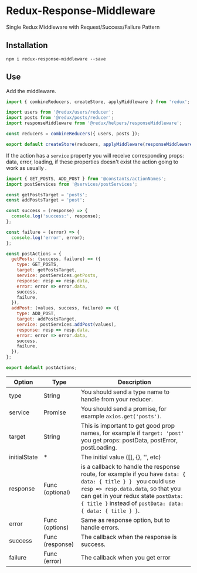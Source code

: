 # Redux-Response-Middleware
Single Redux Middleware with Request/Success/Failure Pattern

## Installation

```
npm i redux-response-middleware --save
```

## Use

Add the middleware.

```javascript
import { combineReducers, createStore, applyMiddleware } from 'redux';

import users from '@redux/users/reducer';
import posts from '@redux/posts/reducer';
import responseMiddleware from '@redux/helpers/responseMiddleware';

const reducers = combineReducers({ users, posts });

export default createStore(reducers, applyMiddleware(responseMiddleware()));

```

If the action has a `service` property you will receive corresponding props: data, error, loading, if these properties doesn't exist the action going to work as usually .

```javascript
import { GET_POSTS, ADD_POST } from '@constants/actionNames';
import postServices from '@services/postServices';

const getPostsTarget = 'posts';
const addPostsTarget = 'post';

const success = (response) => {
  console.log('success:', response);
};

const failure = (error) => {
  console.log('error', error);
};

const postActions = {
  getPosts: (success, failure) => ({
    type: GET_POSTS,
    target: getPostsTarget,
    service: postServices.getPosts,
    response: resp => resp.data,
    error: error => error.data,
    success,
    failure,
  }),
  addPost: (values, success, failure) => ({
    type: ADD_POST,
    target: addPostsTarget,
    service: postServices.addPost(values),
    response: resp => resp.data,
    error: error => error.data,
    success,
    failure,
  }),
};

export default postActions;
```

Option | Type | Description
------ | ---- | ------- 
type | String | You should send a type name to handle from your reducer.
service | Promise | You should send a promise, for example `axios.get('posts')`.
target | String | This is important to get good prop names, for example if `target: 'post'` you get props: postData, postError, postLoading.
initialState | * | The initial value ([], {}, '', etc)
response | Func (optional) | is a callback to handle the response route, for example if you have `data: { data: { title } } ` you could  use `resp => resp.data.data`, so that you can get in your redux state `postData: { title }` instead of `postData: data: { data: { title } }`.
error | Func (options) | Same as response option, but to handle errors.
success | Func (response) | The callback when the response is success.
failure | Func (error) | The callback when you get error

